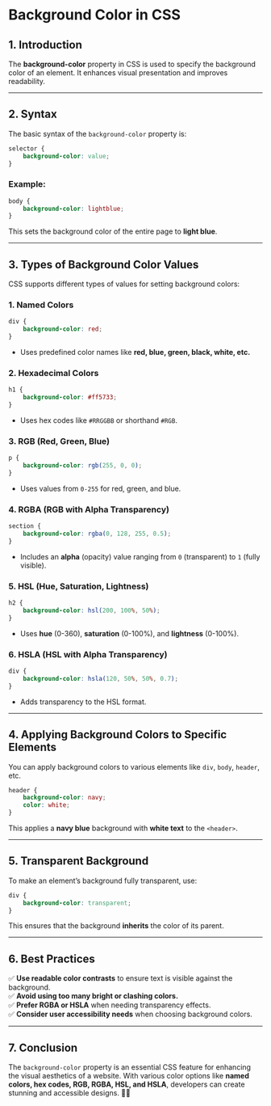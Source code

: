 # **Background Color in CSS**

## **1. Introduction**
The **background-color** property in CSS is used to specify the background color of an element. It enhances visual presentation and improves readability.

---

## **2. Syntax**
The basic syntax of the `background-color` property is:
```css
selector {
    background-color: value;
}
```

### **Example:**
```css
body {
    background-color: lightblue;
}
```
This sets the background color of the entire page to **light blue**.

---

## **3. Types of Background Color Values**
CSS supports different types of values for setting background colors:

### **1. Named Colors**
```css
div {
    background-color: red;
}
```
- Uses predefined color names like **red, blue, green, black, white, etc.**

### **2. Hexadecimal Colors**
```css
h1 {
    background-color: #ff5733;
}
```
- Uses hex codes like `#RRGGBB` or shorthand `#RGB`.

### **3. RGB (Red, Green, Blue)**
```css
p {
    background-color: rgb(255, 0, 0);
}
```
- Uses values from `0-255` for red, green, and blue.

### **4. RGBA (RGB with Alpha Transparency)**
```css
section {
    background-color: rgba(0, 128, 255, 0.5);
}
```
- Includes an **alpha** (opacity) value ranging from `0` (transparent) to `1` (fully visible).

### **5. HSL (Hue, Saturation, Lightness)**
```css
h2 {
    background-color: hsl(200, 100%, 50%);
}
```
- Uses **hue** (0-360), **saturation** (0-100%), and **lightness** (0-100%).

### **6. HSLA (HSL with Alpha Transparency)**
```css
div {
    background-color: hsla(120, 50%, 50%, 0.7);
}
```
- Adds transparency to the HSL format.

---

## **4. Applying Background Colors to Specific Elements**
You can apply background colors to various elements like `div`, `body`, `header`, etc.

```css
header {
    background-color: navy;
    color: white;
}
```
This applies a **navy blue** background with **white text** to the `<header>`.

---

## **5. Transparent Background**
To make an element’s background fully transparent, use:
```css
div {
    background-color: transparent;
}
```
This ensures that the background **inherits** the color of its parent.

---

## **6. Best Practices**
✅ **Use readable color contrasts** to ensure text is visible against the background.  
✅ **Avoid using too many bright or clashing colors.**  
✅ **Prefer RGBA or HSLA** when needing transparency effects.  
✅ **Consider user accessibility needs** when choosing background colors.

---

## **7. Conclusion**
The `background-color` property is an essential CSS feature for enhancing the visual aesthetics of a website. With various color options like **named colors, hex codes, RGB, RGBA, HSL, and HSLA**, developers can create stunning and accessible designs. 🎨🚀